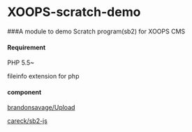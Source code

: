 # XOOPS-scratch-demo
###A module to demo Scratch program(sb2) for XOOPS CMS

#### Requirement

PHP 5.5~

fileinfo extension for php

#### component

[brandonsavage/Upload](https://github.com/brandonsavage/Upload)

[careck/sb2-js](https://github.com/careck/sb2-js)

